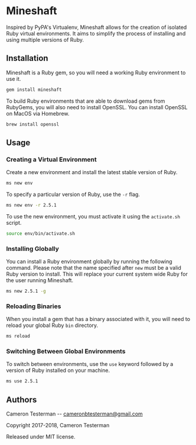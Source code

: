 # Mineshaft
Inspired by PyPA's Virtualenv, Mineshaft allows for the creation of isolated Ruby virtual environments. It aims to simplify the process of installing and using multiple versions of Ruby.

## Installation

Mineshaft is a Ruby gem, so you will need a working Ruby environment to use it.

```bash
gem install mineshaft
```

To build Ruby environments that are able to download gems from RubyGems, you will also need to install OpenSSL. You can install OpenSSL on MacOS via Homebrew.

```bash
brew install openssl
```

## Usage

### Creating a Virtual Environment

Create a new environment and install the latest stable version of Ruby.

```bash
ms new env
```

To specify a particular version of Ruby, use the `-r` flag.

```bash
ms new env -r 2.5.1
```

To use the new environment, you must activate it using the `activate.sh` script.

```bash
source env/bin/activate.sh
```

### Installing Globally

You can install a Ruby environment globally by running the following command. Please note that the name specified after `new` must be a valid Ruby version to install. This will replace your current system wide Ruby for the user running Mineshaft.

```bash
ms new 2.5.1 -g
```

### Reloading Binaries

When you install a gem that has a binary associated with it, you will need to reload your global Ruby `bin` directory.

```bash
ms reload
```

### Switching Between Global Environments

To switch between environments, use the `use` keyword followed by a version of Ruby installed on your machine.

```bash
ms use 2.5.1
```

## Authors

Cameron Testerman   --  cameronbtesterman@gmail.com

Copyright 2017-2018, Cameron Testerman

Released under MIT license.  
